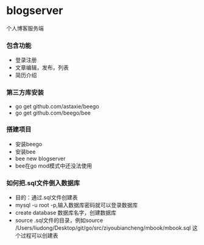 # blogserver
个人博客服务端
### 包含功能
* 登录注册
* 文章编辑，发布，列表
* 简历介绍 

### 第三方库安装
* go get github.com/astaxie/beego
* go get github.com/beego/bee

### 搭建项目
* 安装beego
* 安装bee
* bee new blogserver
* bee在go mod模式中还没法使用

### 如何把.sql文件倒入数据库
* 目的：通过.sql文件创建表
* mysql -u root -p,输入数据库密码就可以登录数据库
* create database 数据库名字，创建数据库
* source .sql文件的目录，例如source /Users/liudong/Desktop/git/go/src/ziyoubiancheng/mbook/mbook.sql
这个过程可以创建表
